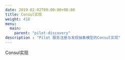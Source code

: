 ```yaml
---
date: 2019-02-02T09:00:00+08:00
title: Consul实现
weight: 418
menu:
  main:
    parent: "pilot-discovery"
description : "Pilot 服务注册与发现抽象模型的Consul实现"
---
```


Consul实现

